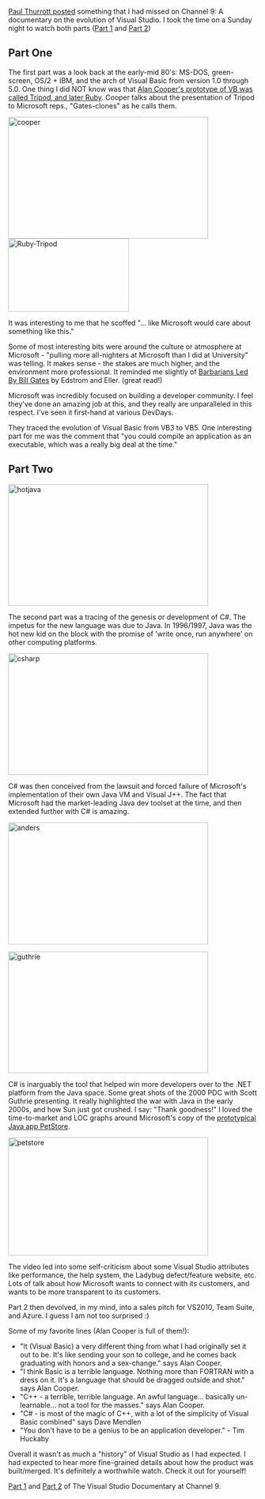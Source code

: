 <!--{Title:"Visual Studio Through the Years on Channel 9", PublishedOn:"2009-10-14T19:37:00", Intro:"Paul Thurrott posted something that I had missed on Channel 9: A documentary on the evolution of Vis"} -->

<span>
  <p>
    <a href="http://community.winsupersite.com/blogs/paul/archive/2009/10/09/visual-studio-documentary.aspx">Paul Thurrott posted</a> something that I had missed on Channel 9: A documentary on the evolution of Visual Studio. I took the time on a Sunday night to watch both parts (<a href="http://channel9.msdn.com/shows/VisualStudioDocumentary/The-Visual-Studio-Documentary-Part-One/">Part 1</a> and <a href="http://channel9.msdn.com/shows/VisualStudioDocumentary/The-Visual-Studio-Documentary-Part-Two/">Part 2</a>)</p>
  <h2>Part One</h2>
  <p>The first part was a look back at the early-mid 80's: MS-DOS, green-screen, OS/2 + IBM, and the arch of Visual Basic from version 1.0 through 5.0. One thing I did NOT know was that <a href="http://en.wikipedia.org/wiki/Alan_Cooper">Alan Cooper's prototype of VB was called Tripod, and later Ruby</a>. Cooper talks about the presentation of Tripod to Microsoft reps., "Gates-clones" as he calls them.</p>
  <p>
    <a href="http://devtxt.com/blog/blogimg/VisualStudioThroughtheYearsonChannel9_E22E/cooper.png">
      <img style="border-right-width: 0px; display: inline; border-top-width: 0px; border-bottom-width: 0px; border-left-width: 0px" title="cooper" border="0" alt="cooper" src="http://devtxt.com/blog/blogimg/VisualStudioThroughtheYearsonChannel9_E22E/cooper_thumb.png" width="404" height="246" />
    </a>
    <a href="http://devtxt.com/blog/blogimg/VisualStudioThroughtheYearsonChannel9_E22E/RubyTripod.png">
      <img style="border-right-width: 0px; display: inline; border-top-width: 0px; border-bottom-width: 0px; border-left-width: 0px" title="Ruby-Tripod" border="0" alt="Ruby-Tripod" src="http://devtxt.com/blog/blogimg/VisualStudioThroughtheYearsonChannel9_E22E/RubyTripod_thumb.png" width="244" height="148" />
    </a>
  </p>
  <p>It was interesting to me that he scoffed "... like Microsoft would care about something like this." </p>
  <p>Some of most interesting bits were around the culture or atmosphere at Microsoft - "pulling more all-nighters at Microsoft than I did at University" was telling. It makes sense - the stakes are much higher, and the environment more professional. It reminded me slightly of <a href="http://www.amazon.com/dp/0805057544">Barbarians Led By Bill Gates</a> by Edstrom and Eller. (great read!)</p>
  <p>Microsoft was incredibly focused on building a developer community. I feel they've done an amazing job at this, and they really are unparalleled in this respect. I've seen it first-hand at various DevDays.</p>
  <p>They traced the evolution of Visual Basic from VB3 to VB5. One interesting part for me was the comment that "you could compile an application as an executable, which was a really big deal at the time."  </p>
  <h2>Part Two</h2>
  <p>
    <a href="http://devtxt.com/blog/blogimg/VisualStudioThroughtheYearsonChannel9_E22E/hotjava.png">
      <img style="border-right-width: 0px; display: inline; border-top-width: 0px; border-bottom-width: 0px; border-left-width: 0px" title="hotjava" border="0" alt="hotjava" src="http://devtxt.com/blog/blogimg/VisualStudioThroughtheYearsonChannel9_E22E/hotjava_thumb.png" width="404" height="246" />
    </a>
  </p>
  <p>The second part was a tracing of the genesis or development of C#. The impetus for the new language was due to Java. In 1996/1997, Java was the hot new kid on the block with the promise of 'write once, run anywhere' on other computing platforms.</p>
  <p>
    <a href="http://devtxt.com/blog/blogimg/VisualStudioThroughtheYearsonChannel9_E22E/csharp.png">
      <img style="border-right-width: 0px; display: inline; border-top-width: 0px; border-bottom-width: 0px; border-left-width: 0px" title="csharp" border="0" alt="csharp" src="http://devtxt.com/blog/blogimg/VisualStudioThroughtheYearsonChannel9_E22E/csharp_thumb.png" width="404" height="246" />
    </a>
  </p>
  <p>C# was then conceived from the lawsuit and forced failure of Microsoft's implementation of their own Java VM and Visual J++. The fact that Microsoft had the market-leading Java dev toolset at the time, and then extended further with C# is amazing.</p>
  <p>
    <a href="http://devtxt.com/blog/blogimg/VisualStudioThroughtheYearsonChannel9_E22E/anders.png">
      <img style="border-right-width: 0px; display: inline; border-top-width: 0px; border-bottom-width: 0px; border-left-width: 0px" title="anders" border="0" alt="anders" src="http://devtxt.com/blog/blogimg/VisualStudioThroughtheYearsonChannel9_E22E/anders_thumb.png" width="404" height="247" />
    </a>
  </p>
  <p>
    <a href="http://devtxt.com/blog/blogimg/VisualStudioThroughtheYearsonChannel9_E22E/guthrie.png">
      <img style="border-right-width: 0px; display: inline; border-top-width: 0px; border-bottom-width: 0px; border-left-width: 0px" title="guthrie" border="0" alt="guthrie" src="http://devtxt.com/blog/blogimg/VisualStudioThroughtheYearsonChannel9_E22E/guthrie_thumb.png" width="404" height="246" />
    </a>
  </p>
  <p>C# is inarguably the tool that helped win more developers over to the .NET platform from the Java space. Some great shots of the 2000 PDC with Scott Guthrie presenting. It really highlighted the war with Java in the early 2000s, and how Sun just got crushed. I say: "Thank goodness!" I loved the time-to-market and LOC graphs around Microsoft's copy of the <a href="http://java.sun.com/developer/releases/petstore/">prototypical Java app PetStore</a>.</p>
  <p>
    <a href="http://devtxt.com/blog/blogimg/VisualStudioThroughtheYearsonChannel9_E22E/petstore.png">
      <img style="border-right-width: 0px; display: inline; border-top-width: 0px; border-bottom-width: 0px; border-left-width: 0px" title="petstore" border="0" alt="petstore" src="http://devtxt.com/blog/blogimg/VisualStudioThroughtheYearsonChannel9_E22E/petstore_thumb.png" width="404" height="239" />
    </a>
  </p>
  <p></p>
  <p>The video led into some self-criticism about some Visual Studio attributes like performance, the help system, the Ladybug defect/feature website, etc. Lots of talk about how Microsoft wants to connect with its customers, and wants to be more transparent to its customers.</p>
  <p>Part 2 then devolved, in my mind, into a sales pitch for VS2010, Team Suite, and Azure. I guess I am not too surprised :)</p>
  <p>Some of my favorite lines (Alan Cooper is full of them!):</p>
  <ul>
    <li>"It (Visual Basic) a very different thing from what I had originally set it out to be. It's like sending your son to college, and he comes back graduating with honors and a sex-change." says Alan Cooper. </li>
    <li>"I think Basic is a terrible language. Nothing more than FORTRAN with a dress on it. It's a language that should be dragged outside and shot." says Alan Cooper. </li>
    <li>"C++ - a terrible, terrible language. An awful language... basically un-learnable... not a tool for the masses." says Alan Cooper. </li>
    <li>"C# - is most of the magic of C++, with a lot of the simplicity of Visual Basic combined" says Dave Mendlen </li>
    <li>"You don't have to be a genius to be an application developer." - Tim Huckaby </li>
  </ul>
  <p>Overall it wasn't as much a "history" of Visual Studio as I had expected. I had expected to hear more fine-grained details about how the product was built/merged. It's definitely a worthwhile watch. Check it out for yourself!</p>
  <p>
    <a href="http://channel9.msdn.com/shows/VisualStudioDocumentary/The-Visual-Studio-Documentary-Part-One/">Part 1</a> and <a href="http://channel9.msdn.com/shows/VisualStudioDocumentary/The-Visual-Studio-Documentary-Part-Two/">Part 2</a> of The Visual Studio Documentary at Channel 9.</p>
</span>